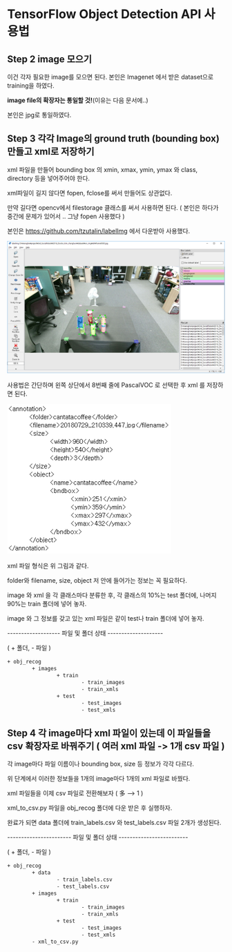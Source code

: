 # TensorFlow Object Detection API 사용법

## Step 2 image 모으기

이건 각자 필요한 image를 모으면 된다. 본인은 Imagenet 에서 받은 dataset으로 training을 하였다.

**image file의 확장자는 통일할 것!**(이유는 다음 문서에..)

본인은 jpg로 통일하였다.

## Step 3 각각 Image의 ground truth (bounding box) 만들고 xml로 저장하기

xml 파일을 만들어 bounding box 의 xmin, xmax, ymin, ymax 와 class, directory 등을 넣어주어야 한다.

xml파일이 길지 않다면 fopen, fclose를 써서 만들어도 상관없다.

만약 길다면 opencv에서 filestorage 클래스를 써서 사용하면 된다. ( 본인은 하다가 중간에 문제가 있어서 .. 그냥 fopen 사용했다 )

본인은 https://github.com/tzutalin/labelImg 에서 다운받아 사용했다.

<img src="./image/step_02_01.png">

사용법은 간단하며 왼쪽 상단에서 8번째 줄에 PascalVOC 로 선택한 후 xml 를 저장하면 된다.

<img src="./image/step_02_02.png">


xml 파일 형식은 위 그림과 같다.

folder와 filename, size, object 저 안에 들어가는 정보는 꼭 필요하다.

image 와 xml 을 각 클래스마다 분류한 후, 각 클래스의 10%는 test 폴더에, 나머지 90%는 train 폴더에 넣어 놓자.

image 와 그 정보를 갖고 있는 xml 파일은 같이 test나 train 폴더에 넣어 놓자.


------------------- 파일 및 폴더 상태 --------------------

( + 폴더, - 파일 )

    + obj_recog
            + images
                    + train
                            - train_images
                            - train_xmls
                    + test
                            - test_images
                            - test_xmls


## Step 4 각 image마다 xml 파일이 있는데 이 파일들을 csv 확장자로 바꿔주기 ( 여러 xml 파일 -> 1개 csv 파일 )

각 image마다 파일 이름이나 bounding box, size 등 정보가 각각 다르다.

위 단계에서 이러한 정보들을 1개의 image마다 1개의 xml 파일로 바꿨다.

xml 파일들을 이제 csv 파일로 전환해보자 ( 多 --> 1 )

xml_to_csv.py 파일을 obj_recog 폴더에 다운 받은 후 실행하자.

완료가 되면 data 폴더에 train_labels.csv 와 test_labels.csv 파일 2개가 생성된다.

----------------------- 파일 및 폴더 상태 -------------------------

( + 폴더, - 파일 )

    + obj_recog
            + data
                    - train_labels.csv
                    - test_labels.csv
            + images
                    + train
                            - train_images
                            - train_xmls
                    + test
                            - test_images
                            - test_xmls
            - xml_to_csv.py
